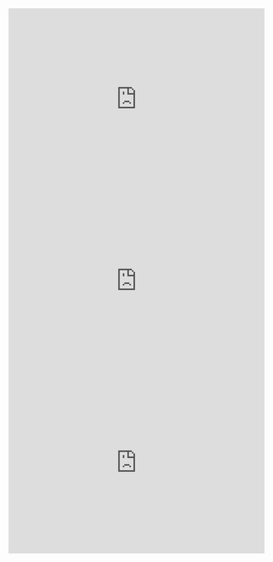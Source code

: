 <iframe width="100%" height="358" frameborder="0"
  src="https://observablehq.com/embed/c7df8a9b7ec4ecc2@254?cells=barras1"></iframe><iframe width="100%" height="358" frameborder="0"
  src="https://observablehq.com/embed/c7df8a9b7ec4ecc2@254?cells=barras1"></iframe><iframe width="100%" height="358" frameborder="0"
  src="https://observablehq.com/embed/c7df8a9b7ec4ecc2@254?cells=barras1"></iframe>
